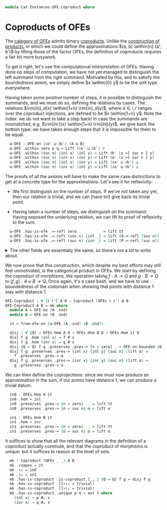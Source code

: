 <!--
```agda
open import Cat.Displayed.Univalence.Thin
open import Cat.Diagram.Coproduct
open import Cat.Displayed.Total
open import Cat.Instances.OFE
open import Cat.Prelude

open import Data.Sum.Base
```
-->

```agda
module Cat.Instances.OFE.Coproduct where
```

# Coproducts of OFEs

The [category of OFEs][OFE] admits binary [coproducts]. Unlike the
[construction of products][ofe-prod], in which we could define the
approximations $(a, b) \within{n} (a', b')$ by lifting those of the
factor OFEs, the definition of coproducts requires a fair bit more
busywork.

[OFE]: Cat.Instances.OFE.html
[coproducts]: Cat.Diagram.Coproduct.html
[ofe-prod]: Cat.Instances.OFE.Product.html



<!--
```agda
open OFE-Notation

module _ {ℓa ℓb ℓa' ℓb'} {A : Type ℓa} {B : Type ℓb} (O : OFE-on ℓa' A) (P : OFE-on ℓb' B)
  where
  private
    instance
      _ = O
      _ = P
    module O = OFE-on O
    module P = OFE-on P
```
-->

To get it right, let's use the computational interpretation of OFEs.
Having done no steps of computation, we have not yet managed to
distinguish the left summand from the right summand. Motivated by this,
and to satisfy the boundedness axiom, we simply define $x \within{0} y$
to be the unit type everywhere.

Having taken some positive number of steps, it is possible to
distinguish the summands, and we must do so, defining the relations by
cases. The relations $\rm{in}_d(x) \within{1+n} \rm{in}_d(y)$, where $d
\in {l,r}$ ranges over the coproduct injections, are defined to be $x
\within{1+n} y$. Note the index: we do not want to take a step back! In
case the summands are mismatched, e.g. $\rm{inr}(x) \within{1+n}
\rm{inl}(y)$, we give back the bottom type: we have taken enough steps
that it is impossible for them to be equal.

```agda
  ⊎-OFE : OFE-on (ℓa' ⊔ ℓb') (A ⊎ B)
  ⊎-OFE .within zero p q = Lift (ℓa' ⊔ ℓb') ⊤
  ⊎-OFE .within (suc n) (inl x) (inl y) = Lift ℓb' (x ≈[ suc n ] y)
  ⊎-OFE .within (suc n) (inr x) (inr y) = Lift ℓa' (x ≈[ suc n ] y)
  ⊎-OFE .within (suc n) (inl x) (inr y) = Lift (ℓa' ⊔ ℓb') ⊥
  ⊎-OFE .within (suc n) (inr x) (inl y) = Lift (ℓa' ⊔ ℓb') ⊥
```

The proofs of all the axioms will have to make the same case
distinctions to get at a concrete type for the approximations. Let's see
it for reflexivity:

- We first distinguish on the number of steps. If we've not taken any
  yet, then our relation is trivial, and we can (have to!) give back its
  trivial point.

- Having taken a number of steps, we distinguish on the summand. Having
  exposed the underlying relation, we can lift its proof of reflexivity to
  the sum.

```agda
  ⊎-OFE .has-is-ofe .≈-refl zero            = lift tt
  ⊎-OFE .has-is-ofe .≈-refl (suc n) {inl _} = lift (O.≈-refl (suc n))
  ⊎-OFE .has-is-ofe .≈-refl (suc n) {inr _} = lift (P.≈-refl (suc n))
```

<details>
<summary>The other fields are essentially the same, so there's not a lot
to write about.</summary>

```agda
  ⊎-OFE .has-is-ofe .has-is-prop zero x y _ _ = refl
  ⊎-OFE .has-is-ofe .has-is-prop (suc n) (inl _) (inl _) = hlevel 1
  ⊎-OFE .has-is-ofe .has-is-prop (suc n) (inr _) (inr _) = hlevel 1

  ⊎-OFE .has-is-ofe .≈-sym zero p = lift tt
  ⊎-OFE .has-is-ofe .≈-sym (suc n) {inl _} {inl _} p = lift (O.≈-sym _ (p .Lift.lower))
  ⊎-OFE .has-is-ofe .≈-sym (suc n) {inr _} {inr _} p = lift (P.≈-sym _ (p .Lift.lower))

  ⊎-OFE .has-is-ofe .≈-trans zero p q = lift tt
  ⊎-OFE .has-is-ofe .≈-trans (suc n) {inl _} {inl _} {inl _} p q = lift (O.≈-trans _ (p .Lift.lower) (q .Lift.lower))
  ⊎-OFE .has-is-ofe .≈-trans (suc n) {inr _} {inr _} {inr _} p q = lift (P.≈-trans _ (p .Lift.lower) (q .Lift.lower))

  ⊎-OFE .has-is-ofe .bounded a b  = lift tt
  ⊎-OFE .has-is-ofe .step zero _ _ p = lift tt
  ⊎-OFE .has-is-ofe .step (suc n) (inl x) (inl y) p = lift (O.step _ x y (p .Lift.lower))
  ⊎-OFE .has-is-ofe .step (suc n) (inr x) (inr y) p = lift (P.step _ x y (p .Lift.lower))
```

This minor quibble might be of note to the reader curious enough to
expand this note: To prove that our approximations converge, we _also_
need a case distinction. At the zeroth entry, we appeal to boundedness
of the summand OFEs to get a witness of $x \within{0} y$, since
$\rm{inr}(x) \within{0} \rm{inr}(y)$ is uninformative.

```agda
  ⊎-OFE .has-is-ofe .limit (inl x) (inl y) f = ap inl (O.limit x y f') where
    f' : ∀ n → O.within n x y
    f' zero    = O.bounded x y
    f' (suc n) = f (suc n) .Lift.lower
  ⊎-OFE .has-is-ofe .limit (inr x) (inr y) f = ap inr (P.limit x y f') where
    f' : ∀ n → P.within n x y
    f' zero    = P.bounded x y
    f' (suc n) = f (suc n) .Lift.lower
  ⊎-OFE .has-is-ofe .limit (inl x) (inr y) f = absurd (f 1 .Lift.lower)
  ⊎-OFE .has-is-ofe .limit (inr x) (inl y) f = absurd (f 1 .Lift.lower)
```

</details>

<!--
```agda
open Coproduct
open is-coproduct
open Total-hom
```
-->

We now prove that this construction, which despite my best efforts may
still feel unmotivated, _is_ the categorical product in OFEs. We start
by defining the coproduct of morphisms, the operation taking $f : A \to
Q$ and $g : B \to Q$ to $[f,g] : A \uplus B \to Q$. Once again, it's a
case bash, and we have to use boundedness of the codomain when showing
that points with distance 1 stay with distance 1.

```agda
OFE-Coproduct : ∀ {ℓ ℓ'} A B → Coproduct (OFEs ℓ ℓ') A B
OFE-Coproduct A B = mk where
  module A = OFE-on (A .snd)
  module B = OFE-on (B .snd)

  it = from-ofe-on (⊎-OFE (A .snd) (B .snd))

  disj : ∀ {Q} → OFEs.Hom A Q → OFEs.Hom B Q → OFEs.Hom it Q
  disj f g .hom (inl x) = f # x
  disj f g .hom (inr x) = g # x
  disj {Q = Q} f g .preserves .pres-≈ {n = zero} _ = OFE-on.bounded (Q .snd) _ _
  disj f g .preserves .pres-≈ {inl x} {inl y} {suc n} (lift α) =
    f .preserves .pres-≈ α
  disj f g .preserves .pres-≈ {inr x} {inr y} {suc n} (lift α) =
    g .preserves .pres-≈ α
```

We can then define the coprojections: since we must now produce an
approximation _in_ the sum, if our points have distance 1, we can
produce a trivial datum.

```agda
  in0 : OFEs.Hom A it
  in0 .hom = inl
  in0 .preserves .pres-≈ {n = zero}  _ = lift tt
  in0 .preserves .pres-≈ {n = suc n} α = lift α

  in1 : OFEs.Hom B it
  in1 .hom = inr
  in1 .preserves .pres-≈ {n = zero}  _ = lift tt
  in1 .preserves .pres-≈ {n = suc n} α = lift α
```

It suffices to show that all the relevant diagrams in the definition of
a coproduct actually commute, and that the coproduct of morphisms is
unique: but it suffices to reason at the level of sets.

```agda
  mk : Coproduct (OFEs _ _) A B
  mk .coapex = it
  mk .ι₁ = in0
  mk .ι₂ = in1
  mk .has-is-coproduct .is-coproduct.[_,_] {Q = Q} f g = disj f g
  mk .has-is-coproduct .[]∘ι₁ = trivial!
  mk .has-is-coproduct .[]∘ι₂ = trivial!
  mk .has-is-coproduct .unique p q = ext λ where
    (inl x) → p #ₚ x
    (inr x) → q #ₚ x
```
